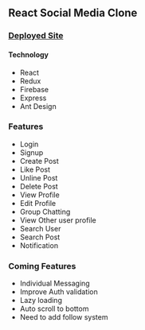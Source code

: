 
## React Social Media Clone
### <a href="https://react-mukh-boi-project.web.app/">Deployed Site</a>

#### Technology
- React
- Redux
- Firebase
- Express
- Ant Design

### Features
- Login
- Signup
- Create Post
- Like Post
- Unline Post
- Delete Post
- View Profile
- Edit Profile
- Group Chatting
- View Other user profile
- Search User
- Search Post
- Notification

### Coming Features
- Individual Messaging
- Improve Auth validation
- Lazy loading
- Auto scroll to bottom
- Need to add follow system
